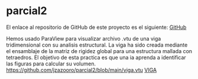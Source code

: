 # parcial2

El enlace al repositorio de GitHub de este proyecto es el siguiente: [GitHub]([https://github.com/jzazooro/pizzeria-nivel-2.git](https://github.com/jzazooro/parcial2.git))

Hemos usado ParaView para visualizar archivo .vtu de una viga tridimensional con su analisis estructural. La viga ha sido creada mediante el ensamblaje de la matriz de rigidez global para una estructura mallada con tetraedros.
El objetivo de esta practica es que una ia aprenda a identificar las figuras para calcular su volumen. 
https://github.com/jzazooro/parcial2/blob/main/viga.vtu
[VIGA]([https://github.com/jzazooro/parcial2/blob/main/viga.vtu](https://github.com/jzazooro/parcial2/blob/main/imagen.jpeg))


